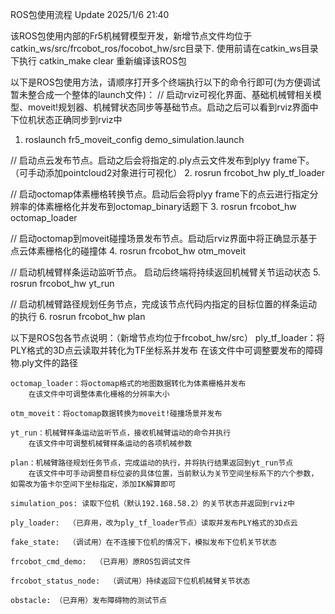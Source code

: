 ROS包使用流程  Update 2025/1/6 21:40

该ROS包使用内部的Fr5机械臂模型开发，新增节点文件均位于catkin_ws/src/frcobot_ros/focobot_hw/src目录下.
使用前请在catkin_ws目录下执行 catkin_make clear 重新编译该ROS包

以下是ROS包使用方法，请顺序打开多个终端执行以下的命令行即可(为方便调试暂未整合成一个整体的launch文件)：
// 启动rviz可视化界面、基础机械臂相关模型、moveit!规划器、机械臂状态同步等基础节点。启动之后可以看到rviz界面中下位机状态正确同步到rviz中
1. roslaunch fr5_moveit_config demo_simulation.launch

// 启动点云发布节点。启动之后会将指定的.ply点云文件发布到plyy frame下。（可手动添加pointcloud2对象进行可视化）
2. rosrun frcobot_hw ply_tf_loader

// 启动octomap体素栅格转换节点。启动后会将plyy frame下的点云进行指定分辨率的体素栅格化并发布到octomap_binary话题下
3. rosrun frcobot_hw octomap_loader

// 启动octomap到moveit碰撞场景发布节点。启动后rviz界面中将正确显示基于点云体素栅格化的碰撞体
4. rosrun frcobot_hw otm_moveit

// 启动机械臂样条运动监听节点。 启动后终端将持续返回机械臂关节运动状态
5. rosrun frcobot_hw yt_run

// 启动机械臂路径规划任务节点，完成该节点代码内指定的目标位置的样条运动的执行
6. rosrun frcobot_hw plan


以下是ROS包各节点说明：（新增节点均位于frcobot_hw/src）
    ply_tf_loader：将PLY格式的3D点云读取并转化为TF坐标系并发布 
        在该文件中可调整要发布的障碍物.ply文件的路径

    octomap_loader：将octomap格式的地图数据转化为体素栅格并发布
        在该文件中可调整体素化栅格的分辨率大小

    otm_moveit：将octomap数据转换为moveit!碰撞场景并发布

    yt_run：机械臂样条运动监听节点，接收机械臂运动的命令并执行
        在该文件中可调整机械臂样条运动的各项机械参数

    plan：机械臂路径规划任务节点，完成运动的执行，并将执行结果返回到yt_run节点
        在该文件中可手动调整目标位姿的具体位置，当前默认为关节空间坐标系下的六个参数，如需改为笛卡尔空间下坐标指定，添加IK解算即可

    simulation_pos: 读取下位机（默认192.168.58.2）的关节状态并返回到rviz中

    ply_loader:  （已弃用，改为ply_tf_loader节点）读取并发布PLY格式的3D点云

    fake_state:  （调试用）在不连接下位机的情况下，模拟发布下位机关节状态

    frcobot_cmd_demo:  （已弃用）原ROS包调试文件

    frcobot_status_node:  （调试用）持续返回下位机机械臂关节状态

    obstacle: （已弃用）发布障碍物的测试节点



